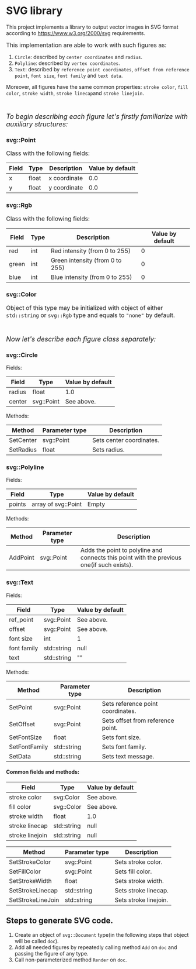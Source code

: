 # SVG library

This project implements a library to output vector images in SVG format
according to https://www.w3.org/2000/svg requirements.

<font size="3">This implementation are able to work with such figures as: </font>

1. `Circle`: described by `center coordinates` and `radius`.
2. `Polyline`: described by `vertex coordinates`.
3. `Text`: described by `reference point coordinates`, `offset from
   reference point`, `font size`, `font family` and `text data`.</font>

Moreover, all figures have the same common properties:
`stroke color`, `fill color`, `stroke width`, `stroke linecap`and `stroke linejoin`.

<br>

<font size="4">*To begin describing each figure let's firstly familiarize with auxiliary structures:* </font>

### svg::Point

<font size="3">Class with the following fields: </font>

| Field | Type  | Description  | Value by default |
|-------|-------|--------------|------------------|
| x     | float | x coordinate | 0.0              |
| y     | float | y coordinate | 0.0              |

### svg::Rgb

<font size="3">Class with the following fields: </font>

| Field | Type | Description                     | Value by default |
|-------|------|---------------------------------|------------------|
| red   | int  | Red intensity (from 0 to 255)   | 0                |
| green | int  | Green intensity (from 0 to 255) | 0                |
| blue  | int  | Blue intensity (from 0 to 255)  | 0                |

### svg::Color

<font size="3">Object of this type may be initialized with object of either `std::string` or `svg::Rgb` type and equals
to `"none"` by
default. </font>

<br>

<font size="4">*Now let's describe each figure class separately:* </font>

### svg::Circle

Fields:

| Field  | Type       | Value by default |
|--------|------------|------------------|
| radius | float      | 1.0              |
| center | svg::Point | See above.       |

Methods:

| Method    | Parameter type | Description              | 
|-----------|----------------|--------------------------|
| SetCenter | svg::Point     | Sets center coordinates. |
| SetRadius | float          | Sets radius.             |

### svg::Polyline

Fields:

| Field  | Type                | Value by default |
|--------|---------------------|------------------|
| points | array of svg::Point | Empty            |

Methods:

| Method   | Parameter type | Description                                                                               | 
|----------|----------------|-------------------------------------------------------------------------------------------|
| AddPoint | svg::Point     | Adds the point to polyline and connects this point with the previous one(if such exists). |

### svg::Text

Fields:

| Field       | Type        | Value by default |
|-------------|-------------|------------------|
| ref_point   | svg::Point  | See above.       |
| offset      | svg::Point  | See above.       |
| font size   | int         | 1                |
| font family | std::string | null             |
| text        | std::string | ""               |

Methods:

| Method        | Parameter type | Description                       | 
|---------------|----------------|-----------------------------------|
| SetPoint      | svg::Point     | Sets reference point coordinates. |
| SetOffset     | svg::Point     | Sets offset from reference point. |
| SetFontSize   | float          | Sets font size.                   |
| SetFontFamily | std::string    | Sets font family.                 |
| SetData       | std::string    | Sets text message.                |

#### Common fields and methods:

| Field           | Type        | Value by default |
|-----------------|-------------|------------------|
| stroke color    | svg:Color   | See above.       |
| fill color      | svg::Color  | See above.       |
| stroke width    | float       | 1.0              |
| stroke linecap  | std::string | null             |
| stroke linejoin | std::string | null             |

| Method            | Parameter type | Description           | 
|-------------------|----------------|-----------------------|
| SetStrokeColor    | svg::Point     | Sets stroke color.    |
| SetFillColor      | svg::Point     | Sets fill color.      |
| SetStrokeWidth    | float          | Sets stroke width.    |
| SetStrokeLinecap  | std::string    | Sets stroke linecap.  |
| SetStrokeLineJoin | std::string    | Sets stroke linejoin. |

## Steps to generate SVG code.

1. Create an object of `svg::Document` type(in the following steps that object will be called `doc`).
2. Add all needed figures by repeatedly calling method `Add` on `doc` and passing the figure of
   any type.
3. Call non-parameterized method `Render` on `doc`.
